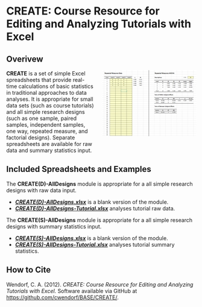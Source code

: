 # CREATE: Course Resource for Editing and Analyzing Tutorials with Excel

## Overivew

<img src="CREATE.jpg" alt="CREATE" align="right" style="padding: 0px 0px 20px 20px;">

**CREATE** is a set of simple Excel spreadsheets that provide real-time calculations of basic statistics in traditional approaches to data analyses. It is appropriate for small data sets (such as course tutorials) and all simple research designs (such as one sample, paired samples, independent samples, one way, repeated measure, and factorial designs). Separate spreadsheets are available for raw data and summary statistics input.

## Included Spreadsheets and Examples

The **CREATE(D)-AllDesigns** module is appropriate for a all simple research designs with raw data input.

- [**_CREATE(D)-AllDesigns.xlsx_**](./CREATE(D)-AllDesigns.xlsx) is a blank version of the module.
- [**_CREATE(D)-AllDesigns-Tutorial.xlsx_**](./CREATE(D)-AllDesigns-Wendorf.xlsx) analyses tutorial raw data.

The **CREATE(S)-AllDesigns** module is appropriate for a all simple research designs with summary statistics input.

- [**_CREATE(S)-AllDesigns.xlsx_**](./CREATE(S)-AllDesigns.xlsx) is a blank version of the module.
- [**_CREATE(S)-AllDesigns-Tutorial.xlsx_**](./CREATE(S)-AllDesigns-Wendorf.xlsx) analyses tutorial summary statistics.

## How to Cite

Wendorf, C. A. (2012). _CREATE: Course Resource for Editing and Analyzing Tutorials with Excel._ Software available via GitHub at https://github.com/cwendorf/BASE/CREATE/.
